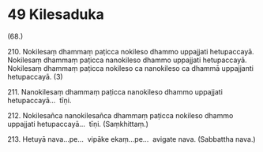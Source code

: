 # 49 Kilesaduka

(68.)

210\. Nokilesaṃ dhammaṃ paṭicca nokileso dhammo uppajjati hetupaccayā. Nokilesaṃ dhammaṃ paṭicca nanokileso dhammo uppajjati hetupaccayā. Nokilesaṃ dhammaṃ paṭicca nokileso ca nanokileso ca dhammā uppajjanti hetupaccayā. (3)

211\. Nanokilesaṃ dhammaṃ paṭicca nanokileso dhammo uppajjati hetupaccayā…  tīṇi.

212\. Nokilesañca nanokilesañca dhammaṃ paṭicca nokileso dhammo uppajjati hetupaccayā…  tīṇi. (Saṃkhittaṃ.)

213\. Hetuyā nava…pe…  vipāke ekaṃ…pe…  avigate nava. (Sabbattha nava.)
